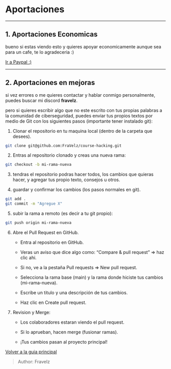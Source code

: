 # Aportaciones

---

## 1. Aportaciones Economicas

bueno si estas viendo esto y quieres apoyar 
economicamente aunque sea para un cafe, te lo 
agradeceria :)

[Ir a Paypal :)](https://paypal.me/fravelz)

---

## 2. Aportaciones en mejoras

si vez errores o me quieres contactar y hablar conmigo 
personalmente, puedes buscar mi discord **fravelz**.

pero si quieres escribir algo que no este escrito con 
tus propias palabras a la comunidad de ciberseguridad,
puedes enviar tus propios textos por medio de Git con 
los siguientes pasos (importante tener instalado git):

1. Clonar el repositorio en tu maquina local (dentro
de la carpeta que desees).

``` sh
git clone git@github.com:FraVelz/course-hacking.git
```

2. Entras al repositorio clonado y creas una nueva 
rama:

``` sh
git checkout -b mi-rama-nueva
```

3. tendras el repositorio podras hacer todos, los 
cambios que quieras hacer, y agregar tus propio texto, 
consejos u otros.

4. guardar y confirmar los cambios (los pasos normales
en git).

``` sh
git add .
git commit -m "Agregue X"
```

5. subir la rama a remoto (es decir a tu git propio):

``` sh
git push origin mi-rama-nueva
```

6. Abre el Pull Request en GitHub.
    * Entra al repositorio en GitHub.

    * Veras un aviso que dice algo como:
    “Compare & pull request” => haz clic ahi.

    * Si no, ve a la pestaña Pull requests => New pull request.

    * Selecciona la rama base (main) y la rama donde hiciste 
    tus cambios (mi-rama-nueva).

    * Escribe un titulo y una descripción de tus cambios.

    * Haz clic en Create pull request.

7. Revision y Merge:
    * Los colaboradores estaran viendo el pull request.

    * Si lo aprueban, hacen merge (fusionar ramas).

    * ¡Tus cambios pasan al proyecto principal!

[Volver a la guia principal](./readme.md)

> Author: Fravelz

